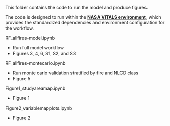 This folder contains the code to run the model and produce figures.

The code is designed to run within the **[NASA VITALS environment](https://github.com/nasa/VITALS)**, which provides the standardized dependencies and environment configuration for the workflow.

RF_allfires-model.ipynb
- Run full model workflow
- Figures 3, 4, 6, S1, S2, and S3

RF_allfires-montecarlo.ipynb
- Run monte carlo validation stratified by fire and NLCD class
- Figure 5

Figure1_studyareamap.ipynb
- Figure 1

Figure2_variablemapplots.ipynb
- Figure 2
